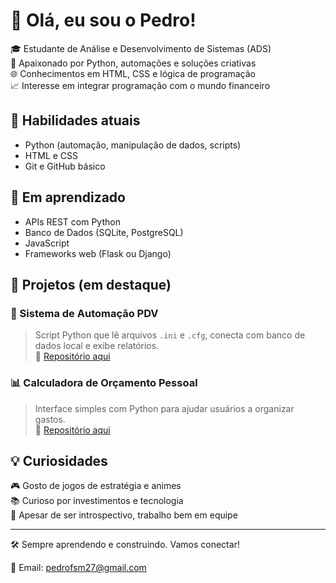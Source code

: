 # 👋 Olá, eu sou o Pedro!

🎓 Estudante de Análise e Desenvolvimento de Sistemas (ADS)  
🐍 Apaixonado por Python, automações e soluções criativas  
🌐 Conhecimentos em HTML, CSS e lógica de programação  
📈 Interesse em integrar programação com o mundo financeiro

## 🚀 Habilidades atuais
- Python (automação, manipulação de dados, scripts)
- HTML e CSS
- Git e GitHub básico

## 🎯 Em aprendizado
- APIs REST com Python
- Banco de Dados (SQLite, PostgreSQL)
- JavaScript
- Frameworks web (Flask ou Django)

## 📌 Projetos (em destaque)
### 🧠 Sistema de Automação PDV
> Script Python que lê arquivos `.ini` e `.cfg`, conecta com banco de dados local e exibe relatórios.  
🔗 [Repositório aqui](https://github.com/seu-usuario/sistema-automacao-pdv)

### 📊 Calculadora de Orçamento Pessoal
> Interface simples com Python para ajudar usuários a organizar gastos.  
🔗 [Repositório aqui](https://github.com/seu-usuario/calculadora-orcamento)

## 💡 Curiosidades
🎮 Gosto de jogos de estratégia e animes  
📚 Curioso por investimentos e tecnologia  
🤝 Apesar de ser introspectivo, trabalho bem em equipe

---

🛠️ Sempre aprendendo e construindo. Vamos conectar!

📧 Email: pedrofsm27@gmail.com

